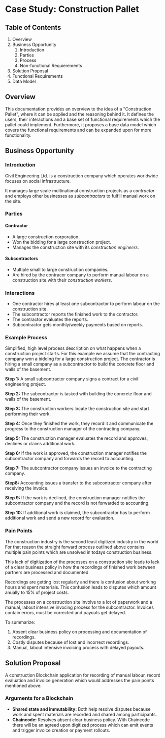 # Case Study: Construction Pallet

## Table of Contents

 1. Overview
 1. Business Opportunity
    1. Introduction
    1. Parties
    1. Process
    1. Non-functional Requierements
 1. Solution Proposal
 1. Functional Requirements
 1. Data Model

## Overview

This documentation provides an overview to the idea of a "Construction Pallet", where it can be applied and the reasoning behind it. It defines the users, their interactions and a base set of functional requirements which the pallet could implement. Furthermore, it proposes a base data model which covers the functional requirements and can be expanded upon for more functionality.

## Business Opportunity

### Introduction

Civil Engineering Ltd. is a construction company which operates worldwide focuses on social infrastructure.

It manages large scale multinational construction projects as a *contractor* and employs other businesses as *subcontractors* to fulfill manual work on the site.

### Parties

#### Contractor

- A large construction corporation.
- Won the bidding for a large construction project.
- Manages the construction site with its *construction engineers*.

#### Subcontractors

- Multiple small to large construction companies.
- Are hired by the contracor company to perform manual labour on a construction site with their *construction workers*.

### Interactions

- One contractor hires at least one subcontractor to perform labour on the construction site.
- The subcontractor reports the finished work to the contractor.
- The contractor evaluates the reports.
- Subcontractor gets monthly/weekly payments based on reports.

### Example Process

Simplified, high level process description on what happens when a construction project starts. For this example we assume that the contracting company won a bidding for a large construction project. The contractor is hiring a small company as a subcontractor to build the concrete floor and walls of the basement.

**Step 1:** A small subcontractor company signs a contract for a civil engineering project.

**Step 2:** The subcontractor is tasked with building the concrete floor and walls of the basement.

**Step 3:** The construction workers locate the construction site and start performing their work.

**Step 4:** Once they finished the work, they record it and communicate the progress to the construction manager of the contracting company.

**Step 5:** The construction manager evaluates the record and approves, declines or claims additional work.

**Step 6:** If the work is approved, the construction manager notifies the subcontractor company and forwards the record to accounting.

**Step 7:** The subcontractor company issues an invoice to the contracting company.

**Step8:** Accounting issues a transfer to the subcontractor company after receiving the invoice.

**Step 9:** If the work is declined, the construction manager notifies the subcontractor company and the record is not forwarded to accounting.

**Step 10:** If additional work is claimed, the subcontractor has to perform additional work and send a new record for evaluation.

### Pain Points

The construction industry is the second least digitized industry in the world. For that reason the straight forward process outlined above contains multiple pain points which are unsolved in todays construction business.

This lack of digitization of the processes on a construction site leads to lack of a clear business policy in how the recordings of finished work between partners are processed and documented.

Recordings are getting lost regularly and there is confusion about working hours and spent materials. This confusion leads to disputes which amount anually to 15% of project costs.

The processes on a construction site involve to a lot of paperwork and a manual, labout intensive invocing process for the subcontractor. Invoices contain errors, must be corrected and payouts get delayed.

To summarize:

1. Absent clear business policy on processing and documentation of recordings.
2. Costly disputes because of lost and incorrect recordings.
3. Manual, labout intensive invoicing process with delayed payouts.

## Solution Proposal

A construction Blockchain application for recording of manual labour, record evaluation and invoice generation which would addresses the pain points mentioned above.

### Arguments for a Blockchain

- **Shared state and immutability:** Both help resolve disputes because work and spent materials are recorded and shared among participants.
- **Chaincode:** Resolves absent clear business policy. With Chaincode there will be an agreed upon digitized process which can emit events and trigger invoice creation or payment rollouts.
